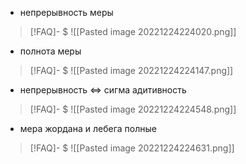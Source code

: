 - непрерывность меры
> [!FAQ]- $
>![[Pasted image 20221224224020.png]]

- полнота меры
> [!FAQ]- $
>![[Pasted image 20221224224147.png]]

- непрерывность <=> сигма адитивность
> [!FAQ]- $
>![[Pasted image 20221224224548.png]]

- мера жордана и лебега полные
> [!FAQ]- $
> ![[Pasted image 20221224224631.png]]

